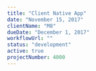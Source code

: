 ```yaml
---
title: "Client Native App"
date: "November 15, 2017"
clientName: "M8"
dueDate: "December 1, 2017"
workflowUrl: ""
status: "development"
active: true
projectNumber: 4000
---
```

